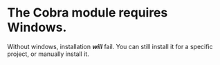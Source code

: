 # The Cobra module requires Windows.
Without windows, installation ***will*** fail. You can still install it for a specific project, or manually install it.


